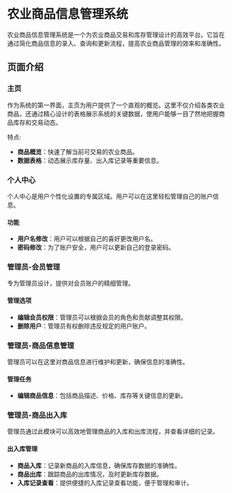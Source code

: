 # 农业商品信息管理系统

农业商品信息管理系统是一个为农业商品交易和库存管理设计的高效平台。它旨在通过简化商品信息的录入、查询和更新流程，提高农业商品管理的效率和准确性。

## 页面介绍

### 主页
作为系统的第一界面，主页为用户提供了一个直观的概览。这里不仅介绍各类农业商品，还通过精心设计的表格展示系统的关键数据，使用户能够一目了然地把握商品库存和交易动态。

特点:

- **商品概览**：快速了解当前可交易的农业商品。
- **数据表格**：动态展示库存量、出入库记录等重要信息。

### 个人中心
个人中心是用户个性化设置的专属区域。用户可以在这里轻松管理自己的账户信息。

#### 功能
- **用户名修改**：用户可以根据自己的喜好更改用户名。
- **密码修改**：为了账户安全，用户可以更新自己的登录密码。

### 管理员-会员管理
专为管理员设计，提供对会员账户的精细管理。

#### 管理选项
- **编辑会员权限**：管理员可以根据会员的角色和贡献调整其权限。
- **删除用户**：管理员有权删除违反规定的用户账户。

### 管理员-商品信息管理
管理员可以在这里对商品信息进行维护和更新，确保信息的准确性。

#### 管理任务
- **编辑商品信息**：包括商品描述、价格、库存等关键信息的更新。

### 管理员-商品出入库
管理员通过此模块可以高效地管理商品的入库和出库流程，并查看详细的记录。

#### 出入库管理
- **商品入库**：记录新商品的入库信息，确保库存数据的准确性。
- **商品出库**：跟踪商品的出库情况，及时更新库存数据。
- **入库记录查看**：提供便捷的入库记录查看功能，便于管理和审计。
